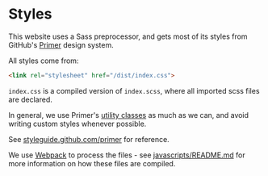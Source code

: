 # Styles

This website uses a Sass preprocessor, and gets most of its styles from GitHub's
[Primer](https://primer.style) design system.

All styles come from:

```html
<link rel="stylesheet" href="/dist/index.css">
```

`index.css` is a compiled version of `index.scss`, where all imported scss files are declared.

In general, we use Primer's [utility classes](https://styleguide.github.com/primer/utilities/)
as much as we can, and avoid writing custom styles whenever possible.

See [styleguide.github.com/primer](https://styleguide.github.com/primer/) for reference.

We use [Webpack](https://github.com/webpack/webpack) to process the files - see [javascripts/README.md](../javascripts/README.md) for more information on how these files are compiled.
